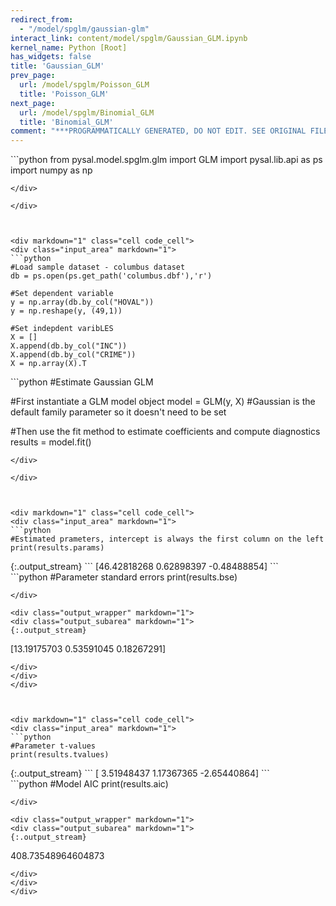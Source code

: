 ```yaml
---
redirect_from:
  - "/model/spglm/gaussian-glm"
interact_link: content/model/spglm/Gaussian_GLM.ipynb
kernel_name: Python [Root]
has_widgets: false
title: 'Gaussian_GLM'
prev_page:
  url: /model/spglm/Poisson_GLM
  title: 'Poisson_GLM'
next_page:
  url: /model/spglm/Binomial_GLM
  title: 'Binomial_GLM'
comment: "***PROGRAMMATICALLY GENERATED, DO NOT EDIT. SEE ORIGINAL FILES IN /content***"
---
```



<div markdown="1" class="cell code_cell">
<div class="input_area" markdown="1">
```python
from pysal.model.spglm.glm import GLM
import pysal.lib.api as ps
import numpy as np

```
</div>

</div>



<div markdown="1" class="cell code_cell">
<div class="input_area" markdown="1">
```python
#Load sample dataset - columbus dataset 
db = ps.open(ps.get_path('columbus.dbf'),'r')

#Set dependent variable
y = np.array(db.by_col("HOVAL"))
y = np.reshape(y, (49,1))

#Set indepdent varibLES
X = []
X.append(db.by_col("INC"))
X.append(db.by_col("CRIME"))
X = np.array(X).T

```
</div>

</div>



<div markdown="1" class="cell code_cell">
<div class="input_area" markdown="1">
```python
#Estimate Gaussian GLM

#First instantiate a GLM model object
model = GLM(y, X) #Gaussian is the default family parameter so it doesn't need to be set

#Then use the fit method to estimate coefficients and compute diagnostics
results = model.fit()

```
</div>

</div>



<div markdown="1" class="cell code_cell">
<div class="input_area" markdown="1">
```python
#Estimated prameters, intercept is always the first column on the left
print(results.params)

```
</div>

<div class="output_wrapper" markdown="1">
<div class="output_subarea" markdown="1">
{:.output_stream}
```
[46.42818268  0.62898397 -0.48488854]
```
</div>
</div>
</div>



<div markdown="1" class="cell code_cell">
<div class="input_area" markdown="1">
```python
#Parameter standard errors
print(results.bse)

```
</div>

<div class="output_wrapper" markdown="1">
<div class="output_subarea" markdown="1">
{:.output_stream}
```
[13.19175703  0.53591045  0.18267291]
```
</div>
</div>
</div>



<div markdown="1" class="cell code_cell">
<div class="input_area" markdown="1">
```python
#Parameter t-values
print(results.tvalues)

```
</div>

<div class="output_wrapper" markdown="1">
<div class="output_subarea" markdown="1">
{:.output_stream}
```
[ 3.51948437  1.17367365 -2.65440864]
```
</div>
</div>
</div>



<div markdown="1" class="cell code_cell">
<div class="input_area" markdown="1">
```python
#Model AIC
print(results.aic)

```
</div>

<div class="output_wrapper" markdown="1">
<div class="output_subarea" markdown="1">
{:.output_stream}
```
408.73548964604873
```
</div>
</div>
</div>

